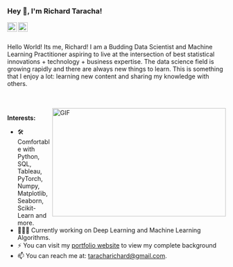 ### Hey 👋, I'm Richard Taracha!

<a href="https://twitter.com/Vycellous_Drum">
  <img align="left" alt="Richard Taracha | Twitter" width="22px" src="https://cdn.jsdelivr.net/npm/simple-icons@v3/icons/twitter.svg" />
</a>
<a href="https://www.linkedin.com/in/richard-taracha-098645a2/">
  <img align="left" alt="Richard's LinkdeIN" width="22px" src="https://cdn.jsdelivr.net/npm/simple-icons@v3/icons/linkedin.svg" />
</a>

<br />
<br />

Hello World! Its me, Richard! I am a Budding Data Scientist and Machine Learning Practitioner aspiring to live at the intersection of best statistical innovations + technology + business expertise. The data science field is growing rapidly and there are always new things to learn. This is something that I enjoy a lot: learning new content and sharing my knowledge with others. 

<br/>
<br/>

  <img align="right" height="250" width="400" alt="GIF" src="https://miro.medium.com/max/1360/1*IRGHmiGsa16stedQvIaZfw.gif" />

**Interests:**

- 🛠 Comfortable with Python, SQL, Tableau, PyTorch, Numpy, Matplotlib, Seaborn, Scikit-Learn and more.
- 👨🏻‍💻 Currently working on Deep Learning and Machine Learning Algorithms.
- ⚡️ You can visit my <a href="richardtaracha.glitch.me">portfolio website</a> to view my complete background
- 📫 You can reach me at: taracharichard@gmail.com.

